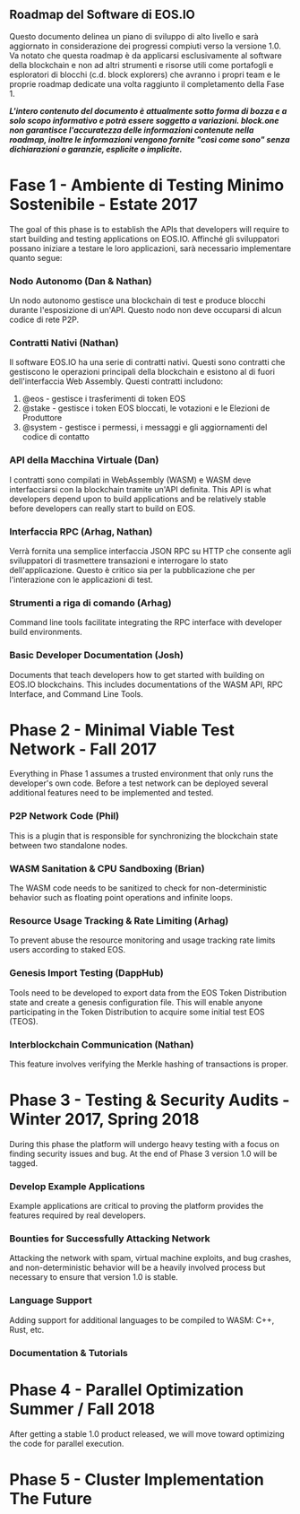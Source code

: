 ## Roadmap del Software di EOS.IO

Questo documento delinea un piano di sviluppo di alto livello e sarà aggiornato in considerazione dei progressi compiuti verso la versione 1.0. Va notato che questa roadmap è da applicarsi esclusivamente al software della blockchain e non ad altri strumenti e risorse utili come portafogli e esploratori di blocchi (c.d. block explorers) che avranno i propri team e le proprie roadmap dedicate una volta raggiunto il completamento della Fase 1.

***L'intero contenuto del documento è attualmente sotto forma di bozza e a solo scopo informativo e potrà essere soggetto a variazioni. block.one non garantisce l'accuratezza delle informazioni contenute nella roadmap, inoltre le informazioni vengono fornite "così come sono" senza dichiarazioni o garanzie, esplicite o implicite.***

# Fase 1 - Ambiente di Testing Minimo Sostenibile - Estate 2017

The goal of this phase is to establish the APIs that developers will require to start building and testing applications on EOS.IO. Affinché gli sviluppatori possano iniziare a testare le loro applicazioni, sarà necessario implementare quanto segue:

### Nodo Autonomo (Dan & Nathan)

Un nodo autonomo gestisce una blockchain di test e produce blocchi durante l'esposizione di un'API. Questo nodo non deve occuparsi di alcun codice di rete P2P.

### Contratti Nativi (Nathan)

Il software EOS.IO ha una serie di contratti nativi. Questi sono contratti che gestiscono le operazioni principali della blockchain e esistono al di fuori dell'interfaccia Web Assembly. Questi contratti includono:

1. @eos - gestisce i trasferimenti di token EOS
2. @stake - gestisce i token EOS bloccati, le votazioni e le Elezioni de Produttore
3. @system - gestisce i permessi, i messaggi e gli aggiornamenti del codice di contatto

### API della Macchina Virtuale (Dan)

I contratti sono compilati in WebAssembly (WASM) e WASM deve interfacciarsi con la blockchain tramite un'API definita. This API is what developers depend upon to build applications and be relatively stable before developers can really start to build on EOS.

### Interfaccia RPC (Arhag, Nathan)

Verrà fornita una semplice interfaccia JSON RPC su HTTP che consente agli sviluppatori di trasmettere transazioni e interrogare lo stato dell'applicazione. Questo è critico sia per la pubblicazione che per l'interazione con le applicazioni di test.

### Strumenti a riga di comando (Arhag)

Command line tools facilitate integrating the RPC interface with developer build environments.

### Basic Developer Documentation (Josh)

Documents that teach developers how to get started with building on EOS.IO blockchains. This includes documentations of the WASM API, RPC Interface, and Command Line Tools.

# Phase 2 - Minimal Viable Test Network - Fall 2017

Everything in Phase 1 assumes a trusted environment that only runs the developer's own code. Before a test network can be deployed several additional features need to be implemented and tested.

### P2P Network Code (Phil)

This is a plugin that is responsible for synchronizing the blockchain state between two standalone nodes.

### WASM Sanitation & CPU Sandboxing (Brian)

The WASM code needs to be sanitized to check for non-deterministic behavior such as floating point operations and infinite loops.

### Resource Usage Tracking & Rate Limiting (Arhag)

To prevent abuse the resource monitoring and usage tracking rate limits users according to staked EOS.

### Genesis Import Testing (DappHub)

Tools need to be developed to export data from the EOS Token Distribution state and create a genesis configuration file. This will enable anyone participating in the Token Distribution to acquire some initial test EOS (TEOS).

### Interblockchain Communication (Nathan)

This feature involves verifying the Merkle hashing of transactions is proper.

# Phase 3 - Testing & Security Audits - Winter 2017, Spring 2018

During this phase the platform will undergo heavy testing with a focus on finding security issues and bug. At the end of Phase 3 version 1.0 will be tagged.

### Develop Example Applications

Example applications are critical to proving the platform provides the features required by real developers.

### Bounties for Successfully Attacking Network

Attacking the network with spam, virtual machine exploits, and bug crashes, and non-deterministic behavior will be a heavily involved process but necessary to ensure that version 1.0 is stable.

### Language Support

Adding support for additional languages to be compiled to WASM: C++, Rust, etc.

### Documentation & Tutorials

# Phase 4 - Parallel Optimization Summer / Fall 2018

After getting a stable 1.0 product released, we will move toward optimizing the code for parallel execution.

# Phase 5 - Cluster Implementation The Future